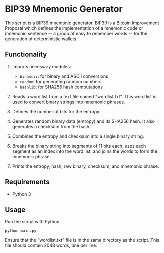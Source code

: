 
# BIP39 Mnemonic Generator

This script is a BIP39 mnemonic generator. BIP39 is a Bitcoin Improvement Proposal which defines the implementation of a mnemonic code or mnemonic sentence -- a group of easy to remember words -- for the generation of deterministic wallets.

## Functionality

1. Imports necessary modules:
   - `binascii`: for binary and ASCII conversions
   - `random`: for generating random numbers
   - `hashlib`: for SHA256 hash computations

2. Reads a word list from a text file named "wordlist.txt". This word list is used to convert binary strings into mnemonic phrases.

3. Defines the number of bits for the entropy.

4. Generates random binary data (entropy) and its SHA256 hash. It also generates a checksum from the hash.

5. Combines the entropy and checksum into a single binary string.

6. Breaks the binary string into segments of 11 bits each, uses each segment as an index into the word list, and joins the words to form the mnemonic phrase.

7. Prints the entropy, hash, raw binary, checksum, and mnemonic phrase.

## Requirements

- Python 3

## Usage

Run the script with Python:

```
python main.py
```

Ensure that the "wordlist.txt" file is in the same directory as the script. This file should contain 2048 words, one per line.

